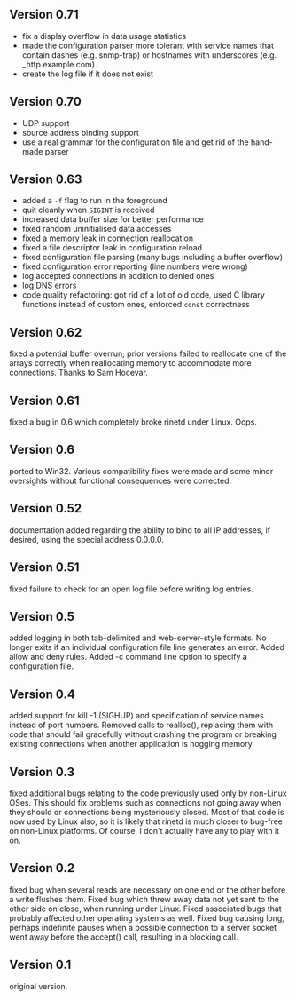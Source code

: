 ## Version 0.71

 * fix a display overflow in data usage statistics
 * made the configuration parser more tolerant with service names that contain
   dashes (e.g. snmp-trap) or hostnames with underscores (e.g. \_http.example.com).
 * create the log file if it does not exist

## Version 0.70

 * UDP support
 * source address binding support
 * use a real grammar for the configuration file and get rid of the hand-made
   parser

## Version 0.63

 * added a `-f` flag to run in the foreground
 * quit cleanly when `SIGINT` is received
 * increased data buffer size for better performance
 * fixed random uninitialised data accesses
 * fixed a memory leak in connection reallocation
 * fixed a file descriptor leak in configuration reload
 * fixed configuration file parsing (many bugs including a buffer overflow)
 * fixed configuration error reporting (line numbers were wrong)
 * log accepted connections in addition to denied ones
 * log DNS errors
 * code quality refactoring: got rid of a lot of old code, used C
   library functions instead of custom ones, enforced `const` correctness

## Version 0.62

fixed a potential buffer overrun; prior versions failed to reallocate one of
the arrays correctly when reallocating memory to accommodate more connections.
Thanks to Sam Hocevar.

## Version 0.61

fixed a bug in 0.6 which completely broke rinetd under Linux. Oops.

## Version 0.6

ported to Win32. Various compatibility fixes were made and some minor
oversights without functional consequences were corrected.

## Version 0.52

documentation added regarding the ability to bind to all IP addresses, if
desired, using the special address 0.0.0.0.

## Version 0.51

fixed failure to check for an open log file before writing log entries.

## Version 0.5

added logging in both tab-delimited and web-server-style formats. No longer
exits if an individual configuration file line generates an error. Added allow
and deny rules. Added -c command line option to specify a configuration file.

## Version 0.4

added support for kill -1 (SIGHUP) and specification of service names instead
of port numbers. Removed calls to realloc(), replacing them with code that
should fail gracefully without crashing the program or breaking existing
connections when another application is hogging memory.

## Version 0.3

fixed additional bugs relating to the code previously used only by non-Linux
OSes. This should fix problems such as connections not going away when they
should or connections being mysteriously closed. Most of that code is now
used by Linux also, so it is likely that rinetd is much closer to bug-free on
non-Linux platforms. Of course, I don't actually have any to play with it on.

## Version 0.2

fixed bug when several reads are necessary on one end or the other before a
write flushes them. Fixed bug which threw away data not yet sent to the other
side on close, when running under Linux. Fixed associated bugs that probably
affected other operating systems as well. Fixed bug causing long, perhaps
indefinite pauses when a possible connection to a server socket went away
before the accept() call, resulting in a blocking call.

## Version 0.1

original version.

